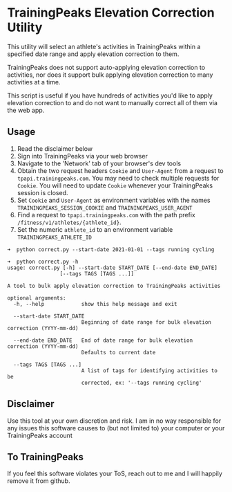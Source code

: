# TrainingPeaks Elevation Correction Utility
This utility will select an athlete's activities in TrainingPeaks within a specified date range and apply elevation correction to them.

TrainingPeaks does not support auto-applying elevation correction to activities, nor does it support bulk applying elevation correction to many activities at a time.

This script is useful if you have hundreds of activities you'd like to apply elevation correction to and do not want to manually correct all of them via the web app.

## Usage
1. Read the disclaimer below
2. Sign into TrainingPeaks via your web browser  
3. Navigate to the 'Network' tab of your browser's dev tools  
4. Obtain the two request headers `Cookie` and `User-Agent` from a request to `tpapi.trainingpeaks.com`. You may need to check multiple requests for `Cookie`. You will need to update `Cookie` whenever your TrainingPeaks session is closed.
5. Set `Cookie` and `User-Agent` as environment variables with the names `TRAININGPEAKS_SESSION_COOKIE` and `TRAININGPEAKS_USER_AGENT`
6. Find a request to `tpapi.trainingpeaks.com` with the path prefix `/fitness/v1/athletes/{athlete_id}`.
7. Set the numeric `athlete_id` to an environment variable `TRAININGPEAKS_ATHLETE_ID`

```
➜  python correct.py --start-date 2021-01-01 --tags running cycling

➜  python correct.py -h
usage: correct.py [-h] --start-date START_DATE [--end-date END_DATE]
                 [--tags TAGS [TAGS ...]]

A tool to bulk apply elevation correction to TrainingPeaks activities

optional arguments:
  -h, --help            show this help message and exit

  --start-date START_DATE
                        Beginning of date range for bulk elevation correction (YYYY-mm-dd)

  --end-date END_DATE   End of date range for bulk elevation correction (YYYY-mm-dd)
                        Defaults to current date

  --tags TAGS [TAGS ...]
                        A list of tags for identifying activities to be
                        corrected, ex: '--tags running cycling'
```

## Disclaimer
Use this tool at your own discretion and risk. I am in no way responsible for any issues this software causes to (but not limited to) your computer or your TrainingPeaks account

## To TrainingPeaks
If you feel this software violates your ToS, reach out to me and I will happily remove it from github.
